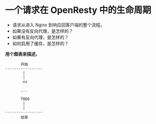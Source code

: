 # 一个请求在 OpenResty 中的生命周期

- 请求从进入 Nginx 到响应回客户端的整个流程。
- 如果没有反向代理，是怎样的？
- 如果有反向代理，是怎样的？
- 如何启用了缓存，是怎样的？

**用个图表来描述，**

```
       开始
-----------------
        |
        |
        xx

       ...

       TODO
        |
        |
-----------------
       结束
```
